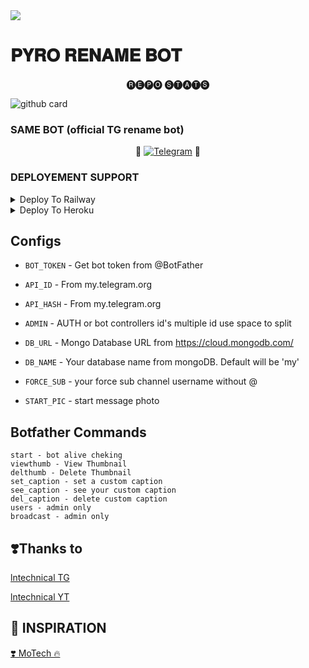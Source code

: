 <img src="https://user-images.githubusercontent.com/73097560/115834477-dbab4500-a447-11eb-908a-139a6edaec5c.gif">

#  𝐏𝐘𝐑𝐎 𝐑𝐄𝐍𝐀𝐌𝐄 𝐁𝐎𝐓


<p align="center"> 🅡🅔🅟🅞 🅢🅣🅐🅣🅢 </p>


![github card](https://github-readme-stats.vercel.app/api/pin/?username=TEAM-PYRO-BOTZ&repo=PYRO-RENAME-BOT&theme=dark)


### SAME BOT (official TG rename bot)

<p align="center">
🤖 <a href="http://t.me/TG_Rename_Bot"><img title="Telegram" src="https://img.shields.io/static/v1?label=TG+RENAME&message=BOT&color=blue-green"></a> 🤖
</p>

### DEPLOYEMENT SUPPORT

<details><summary>Deploy To Railway</summary>
<p>
<br>
<a href="https://railway.app/new/template/OX7-wG">
  <img src="https://railway.app/button.svg" alt="Deploy">
</a>
</p>
</details>


<details><summary>Deploy To Heroku</summary>
<p>
<br>
<a href="https://heroku.com/deploy?template=https://github.com/Hariharanbot/TG-Rename-Bot">
  <img src="https://www.herokucdn.com/deploy/button.svg" alt="Deploy">
</a>
</p>
</details>



## Configs 

* `BOT_TOKEN`  - Get bot token from @BotFather

* `API_ID` - From my.telegram.org 

* `API_HASH` - From my.telegram.org 

* `ADMIN` - AUTH or bot controllers id's multiple id use space to split 

* `DB_URL`  - Mongo Database URL from https://cloud.mongodb.com/

* `DB_NAME`  - Your database name from mongoDB. Default will be 'my'

* `FORCE_SUB` - your force sub channel username without @ 

* `START_PIC` - start message photo

## Botfather Commands
```
start - bot alive cheking
viewthumb - View Thumbnail
delthumb - Delete Thumbnail
set_caption - set a custom caption
see_caption - see your custom caption
del_caption - delete custom caption
users - admin only
broadcast - admin only
```

## ❣️Thanks to

<a href="https://t.me/lntechnical">
   <p> lntechnical TG</p>
  </a>
<a href="https://youtube.com/c/LNtechnical">
   <p> lntechnical YT </p>
  </a>

## 🤩 INSPIRATION

<a href="https://youtube.com/c/MoTech_YT">
   <p>❣️ MoTech 🔥</p>
  </a>

